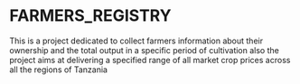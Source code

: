# FARMERS_REGISTRY

This is a project dedicated to collect farmers information about their ownership and the total output in a specific period of cultivation also the project aims at delivering a specified range of all market crop prices across all the regions of Tanzania


